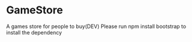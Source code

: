 # GameStore
A games store for people to buy(DEV)
Please run npm install bootstrap to install the dependency
